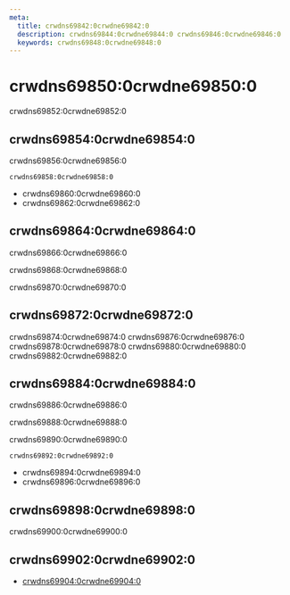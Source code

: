 ```yaml
---
meta:
  title: crwdns69842:0crwdne69842:0
  description: crwdns69844:0crwdne69844:0 crwdns69846:0crwdne69846:0
  keywords: crwdns69848:0crwdne69848:0
---
```


# crwdns69850:0crwdne69850:0
crwdns69852:0crwdne69852:0

<entry-ad />

## crwdns69854:0crwdne69854:0
crwdns69856:0crwdne69856:0

`crwdns69858:0crwdne69858:0`
- crwdns69860:0crwdne69860:0
- crwdns69862:0crwdne69862:0


## crwdns69864:0crwdne69864:0
crwdns69866:0crwdne69866:0

  crwdns69868:0crwdne69868:0

  crwdns69870:0crwdne69870:0

## crwdns69872:0crwdne69872:0
crwdns69874:0crwdne69874:0
<alert type="success">crwdns69876:0crwdne69876:0</alert>
<alert type="info">crwdns69878:0crwdne69878:0</alert>
<alert type="warning">crwdns69880:0crwdne69880:0</alert>
<alert type="error">crwdns69882:0crwdne69882:0</alert>

## crwdns69884:0crwdne69884:0
crwdns69886:0crwdne69886:0

  crwdns69888:0crwdne69888:0

  crwdns69890:0crwdne69890:0

  `crwdns69892:0crwdne69892:0`
  - crwdns69894:0crwdne69894:0
  - crwdns69896:0crwdne69896:0

## crwdns69898:0crwdne69898:0
crwdns69900:0crwdne69900:0

## crwdns69902:0crwdne69902:0
  - [crwdns69904:0crwdne69904:0]()

<doc-footer />
